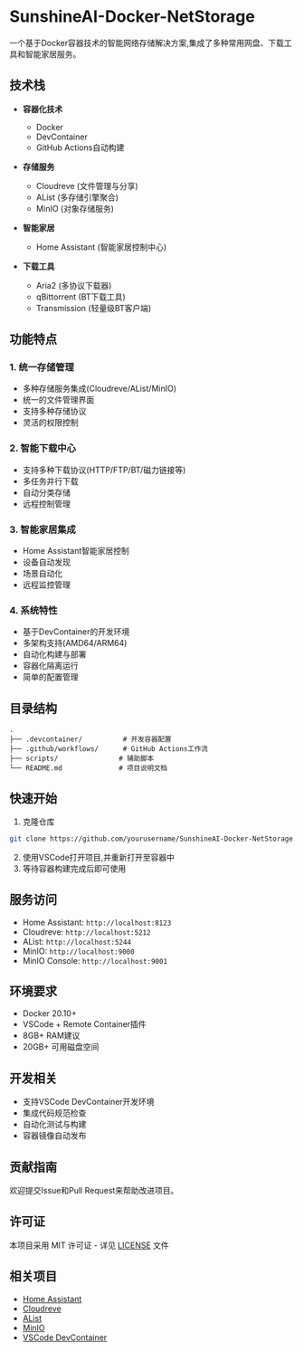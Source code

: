 # SunshineAI-Docker-NetStorage

一个基于Docker容器技术的智能网络存储解决方案,集成了多种常用网盘、下载工具和智能家居服务。

## 技术栈

- **容器化技术**

  - Docker
  - DevContainer
  - GitHub Actions自动构建
- **存储服务**

  - Cloudreve (文件管理与分享)
  - AList (多存储引擎聚合)
  - MinIO (对象存储服务)
- **智能家居**

  - Home Assistant (智能家居控制中心)
- **下载工具**

  - Aria2 (多协议下载器)
  - qBittorrent (BT下载工具)
  - Transmission (轻量级BT客户端)

## 功能特点

### 1. 统一存储管理

- 多种存储服务集成(Cloudreve/AList/MinIO)
- 统一的文件管理界面
- 支持多种存储协议
- 灵活的权限控制

### 2. 智能下载中心

- 支持多种下载协议(HTTP/FTP/BT/磁力链接等)
- 多任务并行下载
- 自动分类存储
- 远程控制管理

### 3. 智能家居集成

- Home Assistant智能家居控制
- 设备自动发现
- 场景自动化
- 远程监控管理

### 4. 系统特性

- 基于DevContainer的开发环境
- 多架构支持(AMD64/ARM64)
- 自动化构建与部署
- 容器化隔离运行
- 简单的配置管理

## 目录结构

```
.
├── .devcontainer/          # 开发容器配置
├── .github/workflows/      # GitHub Actions工作流
├── scripts/               # 辅助脚本
└── README.md              # 项目说明文档
```

## 快速开始

1. 克隆仓库

```bash
git clone https://github.com/yourusername/SunshineAI-Docker-NetStorage.git
```

2. 使用VSCode打开项目,并重新打开至容器中
3. 等待容器构建完成后即可使用

## 服务访问

- Home Assistant: `http://localhost:8123`
- Cloudreve: `http://localhost:5212`
- AList: `http://localhost:5244`
- MinIO: `http://localhost:9000`
- MinIO Console: `http://localhost:9001`

## 环境要求

- Docker 20.10+
- VSCode + Remote Container插件
- 8GB+ RAM建议
- 20GB+ 可用磁盘空间

## 开发相关

- 支持VSCode DevContainer开发环境
- 集成代码规范检查
- 自动化测试与构建
- 容器镜像自动发布

## 贡献指南

欢迎提交Issue和Pull Request来帮助改进项目。

## 许可证

本项目采用 MIT 许可证 - 详见 [LICENSE](LICENSE) 文件

## 相关项目

- [Home Assistant](https://www.home-assistant.io/)
- [Cloudreve](https://github.com/cloudreve/Cloudreve)
- [AList](https://github.com/alist-org/alist)
- [MinIO](https://min.io/)
- [VSCode DevContainer](https://code.visualstudio.com/docs/remote/containers)